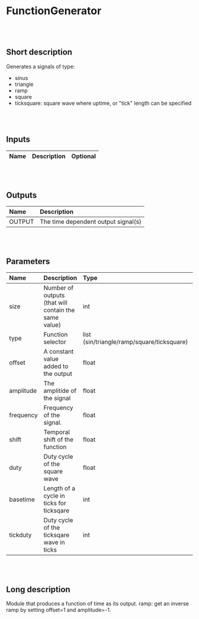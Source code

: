 # FunctionGenerator


<br><br>
## Short description

Generates a signals of type:

* sinus
* triangle
* ramp
* square
* ticksquare: square wave where uptime, or "tick" length can be specified

<br><br>

## Inputs

|Name|Description|Optional|
|:----|:-----------|:-------|

<br><br>

## Outputs

|Name|Description|
|:----|:-----------|
|OUTPUT|The time dependent output signal(s)|

<br><br>

## Parameters

|Name|Description|Type|Default value|
|:----|:-----------|:----|:-------------|
|size|Number of outputs (that will contain the same value)|int|1|
|type|Function selector|list (sin/triangle/ramp/square/ticksquare)|sin|
|offset|A constant value added to the output|float|0.0|
|amplitude|The amplitide of the signal|float|1.0|
|frequency|Frequency of the signal.|float|0.15707963267949|
|shift|Temporal shift of the function|float|0.0|
|duty|Duty cycle of the square wave|float|0.5|
|basetime|Length of a cycle in ticks for ticksqare|int|2|
|tickduty|Duty cycle of the ticksqare wave in ticks|int|1|

<br><br>
## Long description
Module that produces a function of time as its output.
        ramp: get an inverse ramp by setting offset=1 and amplitude=-1.
